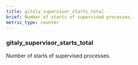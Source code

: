 ```yaml
---
title: gitaly_supervisor_starts_total
brief: Number of starts of supervised processes.
metric_type: counter
---
```

### gitaly_supervisor_starts_total

Number of starts of supervised processes.